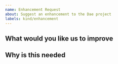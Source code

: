 ```yaml
---
name: Enhancement Request
about: Suggest an enhancement to the Dae project
labels: kind/enhancement
---
```


<!-- Please only use this template for submitting enhancement requests -->

## What would you like us to improve

## Why is this needed
